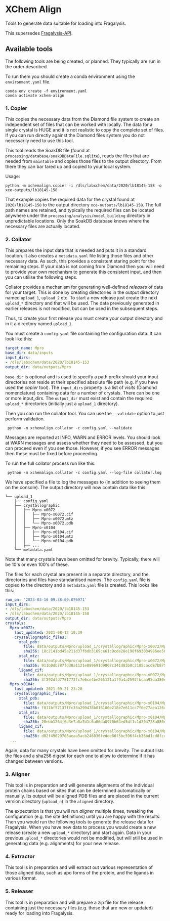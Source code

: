 # XChem Align

Tools to generate data suitable for loading into Fragalysis.

This supersedes [Fragalysis-API](https://github.com/xchem/fragalysis-api).

## Available tools

The following tools are being created, or planned. They typically are run in the order described.

To run them you should create a conda environment using the `environment.yaml` file.

```commandline
conda env create -f environment.yaml
conda activate xchem-align
```

### 1. Copier

This copies the necessary data from the Diamond file system to create an independent set of files that 
can be worked with locally. The data for a single crystal is HUGE and it is not realistic to copy the
complete set of files.
If you can run directly against the Diamond files system you do not necessarily need to use this tool.

This tool reads the SoakDB file (found at `processing/database/soakDBDataFile.sqlite`), reads the files that
are needed from `mainTable` and copies those files to the output directory. From there they can bar tared up and
copied to your local system.

Usage:

```commandline
python -m xchemalign.copier -i /dls/labxchem/data/2020/lb18145-158 -o xce-outputs/lb18145-158
```

That example copies the required data for the crystal found at `2020/lb18145-158` to the output directory
`xce-outputs/lb18145-158`. The full path names are retained, and typically the required files can be located
anywhere under the `processing/analysis/model_building` directory in unpredictable locations. Only the
SoakDB database knows where the necessary files are actually located.

### 2. Collator

This prepares the input data that is needed and puts it in a standard location. It also creates a
`metadata.yaml` file listing those files and other necessary data. As such, this provides a consistent
staring point for the remaining steps. If your data is not coming from Diamond then you will need to 
provide your own mechanism to generate this consistent input, and then you can utilise the following 
steps.

Collator provides a mechanism for generating well-defined *releases* of data for your target. This is
done by creating directories in the output directory named `upload_1`, `upload_2` etc. To start a new release
just create the next `upload_*` directory and that will be used. The data previously generated in earlier 
releases is not modified, but can be used in the subsequent steps.

Thus, to create your first release you must create your output directory and in it a directory named `upload_1`.

You must create a `config.yaml` file containing the configuration data. It can look like this:

```yaml
target_name: Mpro
base_dir: data/inputs
input_dirs:
- /dls/labxchem/data/2020/lb18145-153
output_dir: data/outputs/Mpro
```

`base_dir` is optional and is used to specify a path prefix should your input directories not reside at their
specified absolute file path (e.g. if you have used the *copier* tool). The `input_dirs` property is a list
of *visits* (Diamond nomenclature) containing data for a number of crystals. There can be one or more input_dirs.
The `output_dir` must exist and contain the required `upload_*` directories (initially just a `upload_1` directory).

Then you can run the collator tool. You can use the `--validate` option to just perform validation.

```commandline
 python -m xchemalign.collator -c config.yaml --validate
```

Messages are reported at INFO, WARN and ERROR levels. You should look at WARN messages and assess whether they
need to be assessed, but you can proceed even if you see those. However, if you see ERROR messages then these
must be fixed before proceeding.

To run the full collator process run like this:

```commandline
 python -m xchemalign.collator -c config.yaml --log-file collator.log
```

We have specified a file to log the messages to (in addition to seeing them on the console).
The output directory will now contain data like this:

```
└── upload_1
    ├── config.yaml
    ├── crystallographic
    │   ├── Mpro-x0072
    │   │   ├── Mpro-x0072.cif
    │   │   ├── Mpro-x0072.mtz
    │   │   └── Mpro-x0072.pdb
    │   ├── Mpro-x0104
    │   │   ├── Mpro-x0104.cif
    │   │   ├── Mpro-x0104.mtz
    │   │   └── Mpro-x0104.pdb
    │   ├── ...
    └── metadata.yaml
```

Note that many crystals have been omitted for brevity. Typically, there will be 10's or even 100's of these.

The files for each crystal are present in a separate directory, and the directories and files have standardised
names. The `config.yaml` file is copied to the directory and a `metadata.yaml` file is created. This looks like
this:

```yaml
run_on: '2023-03-16 09:38:09.076971'
input_dirs:
- /dls/labxchem/data/2020/lb18145-153
- /dls/labxchem/data/2020/lb18145-158
output_dir: data/outputs/Mpro
crystals:
  Mpro-x0072:
    last_updated: 2021-08-12 10:39
    crystallographic_files:
      xtal_pdb:
        file: data/outputs/Mpro/upload_1/crystallographic/Mpro-x0072/Mpro-x0072.pdb
        sha256: 18c2141bd45a211d37fbdb3169ce61c9cde28e190f693034986ee568b5f5fe7a
      xtal_mtz:
        file: data/outputs/Mpro/upload_1/crystallographic/Mpro-x0072/Mpro-x0072.mtz
        sha256: 911b0db787fd38a1121e089691d9807c341d83b0c2185cacd87b875a4ee69f35
      ligand_cif:
        file: data/outputs/Mpro/upload_1/crystallographic/Mpro-x0072/Mpro-x0072.cif
        sha256: 3f292dfd7781772fc7e6ce4be265121a1f9a4a2592fbcaa95da380ee71c51a2e
  Mpro-x0104:
    last_updated: 2021-09-21 23:20
    crystallographic_files:
      xtal_pdb:
        file: data/outputs/Mpro/upload_1/crystallographic/Mpro-x0104/Mpro-x0104.pdb
        sha256: f011bf57137ffc33a299478b016100e218e7e611cc7f0e77aea126445d725d4a
      xtal_mtz:
        file: data/outputs/Mpro/upload_1/crystallographic/Mpro-x0104/Mpro-x0104.mtz
        sha256: 28ebb1264f6d3e7a0a7d1c6a06da0970b64ed5df1c1d294728a880e545e2375e
      ligand_cif:
        file: data/outputs/Mpro/upload_1/crystallographic/Mpro-x0104/Mpro-x0104.cif
        sha256: d82f49029708aeaa5acb246030fedde86f5bc596f4cb38bd1cd8fc46203b8524
  ...
```

Again, data for many crystals have been omitted for brevity.
The output lists the files and a sha256 digest for each one to allow to determine if it has changed between versions.

### 3. Aligner

This tool is in preparation and will generate alignments of the individual protein chains based on sites that
can be determined automatically or manually. Its output will be aligned PDB files and are placed in the current
version directory (`upload_n`) in the `aligned` directory.

The expectation is that you will run *aligner* multiple times, tweaking the configuration (e.g. the site definitions)
until you are happy with the results. Then you would run the following tools to generate the release data for
Fragalysis. When you have new data to process you would create a new release (create a new `upload_*` directory)
and start again. Data in your previous `upload_*` directories would not be modified, but will still be used in
generating data (e.g. alignments) for your new release. 

### 4. Extractor

This tool is in preparation and will extract out various representation of those aligned data, such as apo forms
of the protein, and the ligands in various format.

### 5. Releaser

This tool is in preparation and will prepare a zip file for the release containing just the necessary files (e.g.
those that are new or updated) ready for loading into Fragalysis.